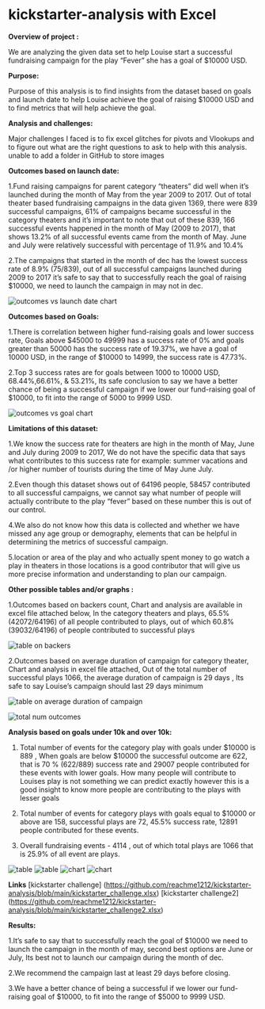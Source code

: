 # kickstarter-analysis with Excel

**Overview of project :**

We are analyzing the given data set to help Louise start a successful fundraising campaign for the play “Fever” she has a goal of $10000 USD.

**Purpose:**

Purpose of this analysis is to find insights from the dataset based on goals and launch date to help Louise achieve the goal of raising $10000 USD and to find metrics that will help achieve the goal.

**Analysis  and challenges:**

Major challenges I faced is to fix excel glitches for pivots and Vlookups and to figure out what are the right questions to ask to help with this analysis. unable to add a folder in GitHub to store images


**Outcomes based on launch date:**

1.Fund raising campaigns for parent category “theaters” did well when it’s launched during the month of May from the year 2009 to 2017. Out of total theater based fundraising campaigns in the data given 1369, there were 839 successful campaigns, 61% of campaigns became successful in the category theaters and it’s important to note that out of these 839, 166 successful events happened in the month of May (2009 to 2017), that shows 13.2% of all successful events came from the month of May. June and July were relatively successful with percentage of 11.9% and 10.4%

2.The campaigns that started in the month of dec has the lowest success rate of 8.9% (75/839), out of all successful campaigns launched during 2009 to 2017 it’s safe to say that to successfully reach the goal of raising $10000, we need to launch the campaign in may not in dec.


![outcomes vs launch date chart](Theater_outcome_vs_launch.PNG)

**Outcomes based on Goals:**

1.There is correlation between higher fund-raising goals and lower success rate, Goals above $45000 to 49999 has a success rate of 0% and goals greater than 50000 has the success rate of 19.37%, we have a goal of 10000 USD, in the range of $10000 to 14999, the success rate is 47.73%.

2.Top 3 success rates are for goals between 1000 to 10000 USD, 68.44%,66.61%, & 53.21%, Its safe conclusion to say we have a better chance of being a successful campaign if we lower our fund-raising goal of $10000, to fit into the range of 5000 to 9999 USD.


![outcomes vs goal chart](outcomes_vs_goal.PNG)


**Limitations of this dataset:**

1.We know the success rate for theaters are high in the month of May, June and July during 2009 to 2017, We do not have the specific data that says what contributes to this success rate for example: summer vacations and /or higher number of tourists during the time of May June July.

2.Even though this dataset shows out of 64196 people, 58457 contributed to all successful campaigns, we cannot say what number of people will actually contribute to the play “fever” based on these number this is out of our control.

4.We also do not know how this data is collected and whether we have missed any age group or demography, elements that can be helpful in determining the metrics of successful campaign.

5.location or area of the play and who actually spent money to go watch a play in theaters in those locations is a good contributor that will give us more precise information and understanding to plan our campaign.


**Other possible tables and/or graphs :**

1.Outcomes based on backers count, Chart and analysis are available in excel file attached below, In the category theaters and plays, 65.5% (42072/64196) of all people contributed to plays, out of which 60.8% (39032/64196) of people contributed to successful plays 

![table on backers](table_backers.PNG)

2.Outcomes based on average duration of campaign for category theater, Chart and analysis in excel file attached, Out of the total number of successful plays 1066, the average duration of campaign is 29 days , Its safe to say Louise’s campaign should last 29 days minimum

![table on average duration of campaign](table_avg_days.PNG)


![total num outcomes](table_avg_days2.PNG)

**Analysis based on goals under 10k and over 10k:**

1.	Total number of events for the category play with goals under $10000 is 889 , When goals are below $10000 the successful outcome are 622, that is 70 % (622/889) success rate     and 29007 people contributed for these events with lower goals. How many people will contribute to Louises play is not something we can predict exactly however this is a         good insight to know more people are contributing to the plays with lesser goals 

2.	Total number of events for category plays with goals equal to $10000 or above are 158, successful plays are 72, 45.5% success rate, 12891 people contributed for these events.

3.	Overall fundraising events - 4114 , out of which total plays are 1066 that is 25.9% of all event are plays. 

![table](goalsbelow10k.PNG)
![table](goalsover10k.PNG)
![chart](goalbelow10kchart.PNG)
![chart](goalover10kchart.PNG)


**Links** [kickstarter challenge] (https://github.com/reachme1212/kickstarter-analysis/blob/main/kickstarter_challenge.xlsx)
[kickstarter challenge2] (https://github.com/reachme1212/kickstarter-analysis/blob/main/kickstarter_challenge2.xlsx)


**Results:**

1.It’s safe to say that to successfully reach the goal of $10000 we need to launch the campaign in the month of may, second best options are June or July, Its best not to launch our campaign during the month of dec.

2.We recommend the campaign last at least 29 days before closing.

3.We have a better chance of being a successful if we lower our fund-raising goal of $10000, to fit into the range of $5000 to 9999 USD.






